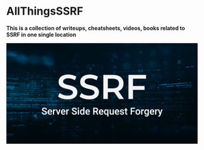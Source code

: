 # AllThingsSSRF
**This is a collection of writeups, cheatsheets, videos, books related to SSRF in one single location**

![SSRF Logo](/images/ssrf.jpg)
